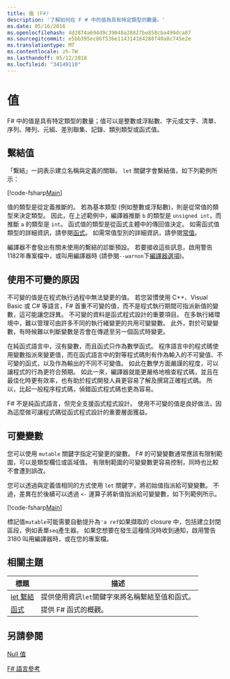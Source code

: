```yaml
---
title: 值 (F#)
description: '了解如何在 F # 中的值為具有特定類型的數量。'
ms.date: 05/16/2016
ms.openlocfilehash: 4d2874a694d9c39048a28827be858cba499dca87
ms.sourcegitcommit: e5bb395ec86f536e114314184288f40a8c745e2e
ms.translationtype: MT
ms.contentlocale: zh-TW
ms.lasthandoff: 05/12/2018
ms.locfileid: "34149110"
---
```

# <a name="values"></a>值

F# 中的值是具有特定類型的數量；值可以是整數或浮點數、字元或文字、清單、序列、陣列、元組、差別聯集、記錄、類別類型或函式值。


## <a name="binding-a-value"></a>繫結值
「繫結」一詞表示建立名稱與定義的關聯。 `let` 關鍵字會繫結值，如下列範例所示：

[!code-fsharp[Main](../../../../samples/snippets/fsharp/lang-ref-1/snippet601.fs)]

值的類型是從定義推斷的。 若為基本類型 (例如整數或浮點數)，則是從常值的類型來決定類型。 因此，在上述範例中，編譯器推斷 `b` 的類型是 `unsigned int`，而推斷 `a` 的類型是 `int`。 函式值的類型是從函式主體中的傳回值決定。 如需函式值類型的詳細資訊，請參閱[函式](../functions/index.md)。 如需常值型別的詳細資訊，請參閱[常值](../literals.md)。

編譯器不會發出有關未使用的繫結的診斷預設。 若要接收這些訊息，啟用警告 1182年專案檔中，或叫用編譯器時 (請參閱`--warnon`下[編譯器選項](../compiler-options.md))。

## <a name="why-immutable"></a>使用不可變的原因
不可變的值是在程式執行過程中無法變更的值。 若您習慣使用 C++、Visual Basic 或 C# 等語言，F# 首重不可變的值，而不是程式執行期間可指派新值的變數，這可能讓您訝異。 不可變的資料是函式程式設計的重要項目。 在多執行緒環境中，難以管理可由許多不同的執行緒變更的共用可變變數。 此外，對於可變變數，有時候難以判斷變數是否會在傳遞至另一個函式時變更。

在純函式語言中，沒有變數，而且函式只作為數學函式。 程序語言中的程式碼使用變數指派來變更值，而在函式語言中的對等程式碼則有作為輸入的不可變值、不可變的函式，以及作為輸出的不同不可變值。 如此在數學方面嚴謹的程度，可以讓程式的行為更符合預期。 如此一來，編譯器就能更嚴格地檢查程式碼，並且在最佳化時更有效率，也有助於程式開發人員更容易了解及撰寫正確程式碼。 所以，比起一般程序程式碼，偵錯函式程式碼也更為容易。

F# 不是純函式語言，但完全支援函式程式設計。 使用不可變的值是良好做法，因為這麼做可讓程式碼從函式程式設計的重要層面獲益。


## <a name="mutable-variables"></a>可變變數
您可以使用 `mutable` 關鍵字指定可變更的變數。 F# 的可變變數通常應該有限制範圍，可以是類型欄位或區域值。 有限制範圍的可變變數更容易控制，同時也比較不會遭到誤改。

您可以透過與定義值相同的方式使用 `let` 關鍵字，將初始值指派給可變變數。 不過，差異在於後續可以透過 `<-` 運算子將新值指派給可變變數，如下列範例所示。

[!code-fsharp[Main](../../../../samples/snippets/fsharp/lang-ref-1/snippet602.fs)]

標記值`mutable`可能需要自動提升為`'a ref`如果擷取的 closure 中，包括建立封閉區段，例如表單`seq`產生器。 如果您想要在發生這種情況時收到通知，啟用警告 3180 叫用編譯器時，或在您的專案檔。
    
## <a name="related-topics"></a>相關主題


|標題|描述|
|-----|-----------|
|[let 繫結](../functions/let-bindings.md)|提供使用資訊`let`關鍵字來將名稱繫結至值和函式。|
|[函式](../functions/index.md)|提供 F# 函式的概觀。|

## <a name="see-also"></a>另請參閱
[Null 值](null-Values.md)

[F# 語言參考](../index.md)
